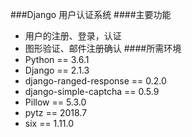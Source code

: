 ###Django 用户认证系统
####主要功能
- 用户的注册、登录，认证
- 图形验证、邮件注册确认
####所需环境
- Python == 3.6.1
- Django == 2.1.3
- django-ranged-response == 0.2.0
- django-simple-captcha == 0.5.9
- Pillow == 5.3.0
- pytz == 2018.7
- six == 1.11.0